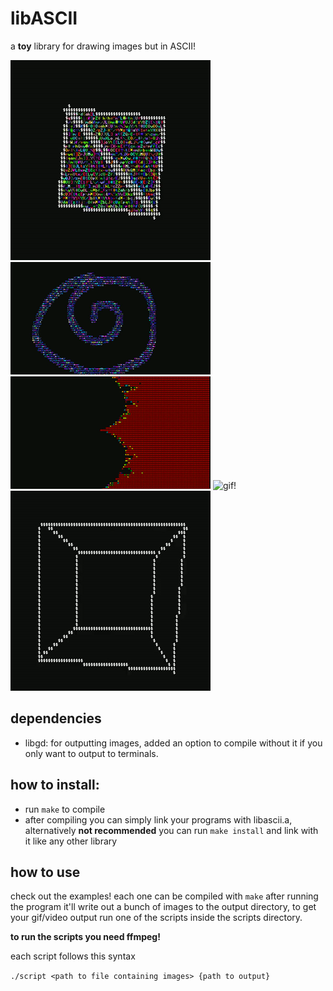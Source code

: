 # libASCII
a **toy** library for drawing images but in ASCII!

![gif!](https://github.com/0Cufox0/libASCII/blob/main/docs/triangles_1.gif)
![gif!](https://github.com/0Cufox0/libASCII/blob/main/docs/fluid_1.gif)
![gif!](https://github.com/0Cufox0/libASCII/blob/main/docs/mandlebrot_1.gif)
![gif!](https://github.com/0Cufox0/libASCII/blob/main/docs/metaballs_1.gif)
![gif!](https://github.com/0Cufox0/libASCII/blob/main/docs/cube_1.gif)


## dependencies
- libgd: for outputting images, added an option to compile without it if you only want to output to terminals.

## how to install:
- run `make` to compile
- after compiling you can simply link your programs with libascii.a, alternatively **not recommended** you can run `make install` and link with it like any other library
## how to use
check out the examples!
each one can be compiled with `make` 
after running the program it'll write out a bunch of images to the output directory, to get your gif/video output run one of the scripts inside the scripts directory.

**to run the scripts you need ffmpeg!**

each script follows this syntax

`./script <path to file containing images> {path to output}`
